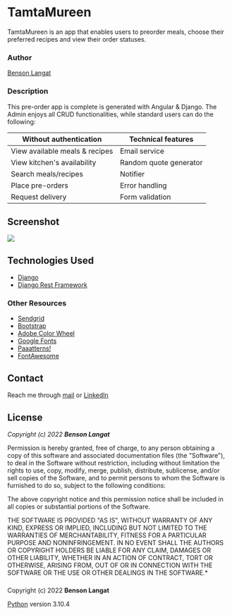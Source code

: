 # TamtaMureen #
TamtaMureen is an app that enables users to preorder meals, choose their preferred recipes and view their order statuses. 

### Author ###
[Benson Langat](https://github.com/benie254)

### Description ###
This pre-order app is complete is generated with Angular & Django. The Admin enjoys all CRUD functionalities, while standard users can do the following:

Without authentication  | Technical features
------------------------ | ------------------------
View available meals & recipes  | Email service
View kitchen's availability  | Random quote generator
Search meals/recipes  |  Notifier
Place pre-orders  |  Error handling
Request delivery  |  Form validation

##

## Screenshot ##
<img src="https://user-images.githubusercontent.com/99865051/200752818-30ab60ec-48d0-45d5-8a11-c25dae0e0e42.png">

##

## Technologies Used 
* [Django](https://www.djangoproject.com/)
* [Django Rest Framework](https://www.django-rest-framework.org/)

### Other Resources 
* [Sendgrid](https://sendgrid.com)
* [Bootstrap](https://getbootstrap.com/)
* [Adobe Color Wheel](https://color.adobe.com/)
* [Google Fonts](https://fonts.google.com)
* [Paaatterns!](https://products.ls.graphics/paaatterns/)
* [FontAwesome](https://fontawesome.com/)

## Contact 
Reach me through [mail](mailto:davinci.monalissa@gmail.com) or [LinkedIn](https://www.linkedin.com/in/benson-langat-fullstack-developer)

## License 
*Copyright (c) 2022* ***Benson Langat***

Permission is hereby granted, free of charge, to any person obtaining a copy
of this software and associated documentation files (the "Software"), to deal
in the Software without restriction, including without limitation the rights
to use, copy, modify, merge, publish, distribute, sublicense, and/or sell
copies of the Software, and to permit persons to whom the Software is
furnished to do so, subject to the following conditions:

The above copyright notice and this permission notice shall be included in all
copies or substantial portions of the Software.

THE SOFTWARE IS PROVIDED "AS IS", WITHOUT WARRANTY OF ANY KIND, EXPRESS OR
IMPLIED, INCLUDING BUT NOT LIMITED TO THE WARRANTIES OF MERCHANTABILITY,
FITNESS FOR A PARTICULAR PURPOSE AND NONINFRINGEMENT. IN NO EVENT SHALL THE
AUTHORS OR COPYRIGHT HOLDERS BE LIABLE FOR ANY CLAIM, DAMAGES OR OTHER
LIABILITY, WHETHER IN AN ACTION OF CONTRACT, TORT OR OTHERWISE, ARISING FROM,
OUT OF OR IN CONNECTION WITH THE SOFTWARE OR THE USE OR OTHER DEALINGS IN THE
SOFTWARE.*

###
Copyright (c) 2022 **Benson Langat**

[Python](https://www.python.org/) version 3.10.4
